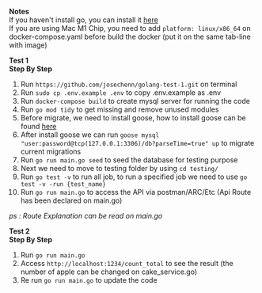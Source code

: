 **Notes**<br>
If you haven't install go, you can install it <a href="https://go.dev/doc/install"> here </a><br>
If you are using Mac M1 Chip, you need to add ```platform: linux/x86_64``` on docker-compose.yaml before build the docker (put it on the same tab-line with image)

**Test 1**<br>
**Step By Step**
1. Run ```https://github.com/josechenn/golang-test-1.git``` on terminal
2. Run ```sudo cp .env.example .env```  to copy .env.example as .env
2. Run ```docker-compose build``` to create mysql server for running the code
4. Run ```go mod tidy``` to get missing and remove unused modules
5. Before migrate, we need to install goose, how to install goose can be found <a href="https://formulae.brew.sh/formula/goose"> here </a>
6. After install goose we can run ```goose mysql "user:password@tcp(127.0.0.1:3306)/db?parseTime=true" up``` to migrate current migrations
7. Run ```go run main.go seed``` to seed the database for testing purpose
8. Next we need to move to testing folder by using ```cd testing/```
9. Run ```go test -v``` to run all job, to run a specified job we need to use ```go test -v -run {test_name}```
10. Run ```go run main.go``` to access the API via postman/ARC/Etc (Api Route has been declared on main.go)<br>

<i>ps : Route Explanation can be read on main.go</i>


**Test 2**<br>
**Step By Step**
1. Run ```go run main.go```
2. Access ```http://localhost:1234/count_total``` to see the result (the number of apple can be changed on cake_service.go)
3. Re run ```go run main.go``` to update the code
